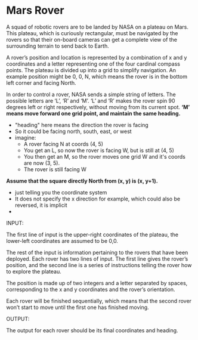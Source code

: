 # Mars Rover

A squad of robotic rovers are to be landed by NASA on a plateau on Mars. This plateau, which is curiously rectangular, must be navigated by the rovers so that their on-board cameras can get a complete view of the surrounding terrain to send back to Earth.

A rover’s position and location is represented by a combination of x and y coordinates and a letter representing one of the four cardinal compass points. The plateau is divided up into a grid to simplify navigation. An example position might be 0, 0, N, which means the rover is in the bottom left corner and facing North.

In order to control a rover, NASA sends a simple string of letters. The possible letters are ‘L’, ‘R’ and ‘M’. ‘L’ and ‘R’ makes the rover spin 90 degrees left or right respectively, without moving from its current spot. **‘M’ means move forward one grid point, and maintain the same heading.**

- "heading" here means the direction the rover is facing
- So it could be facing north, south, east, or west
- imagine:
  - A rover facing N at coords (4, 5)
  - You get an L, so now the rover is facing W, but is still at (4, 5)
  - You then get an M, so the rover moves one grid W and it's coords are now (3, 5).
  - The rover is still facing W

**Assume that the square directly North from (x, y) is (x, y+1).**

- just telling you the coordinate system
- It does not specify the x direction for example, which could also be reversed, it is implicit
-

INPUT:

The first line of input is the upper-right coordinates of the plateau, the lower-left coordinates are assumed to be 0,0.

The rest of the input is information pertaining to the rovers that have been deployed. Each rover has two lines of input. The first line gives the rover’s position, and the second line is a series of instructions telling the rover how to explore the plateau.

The position is made up of two integers and a letter separated by spaces, corresponding to the x and y coordinates and the rover’s orientation.

Each rover will be finished sequentially, which means that the second rover won’t start to move until the first one has finished moving.

OUTPUT:

The output for each rover should be its final coordinates and heading.
